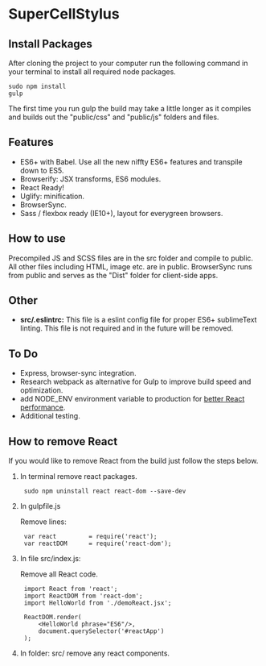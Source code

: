# SuperCellStylus

## Install Packages

After cloning the project to your computer run the following command in your terminal to install all required node packages.

	sudo npm install
	gulp	
		
The first time you run gulp the build may take a little longer as it compiles and builds out the "public/css" and "public/js" folders and files.

## Features

- ES6+ with Babel.  Use all the new niffty ES6+ features and transpile down to ES5.
- Browserify: JSX transforms, ES6 modules.
- React Ready!
- Uglify: minification.
- BrowserSync.
- Sass / flexbox ready (IE10+), layout for everygreen browsers.

## How to use

Precompiled JS and SCSS files are in the src folder and compile to public.  All other files including HTML, image etc. are in public.  BrowserSync runs from public and serves as the "Dist" folder for client-side apps.

## Other

- **src/.eslintrc:**  This file is a eslint config file for proper ES6+ sublimeText linting.  This file is not required and in the future will be removed.


## To Do
- Express, browser-sync integration.
- Research webpack as alternative for Gulp to improve build speed and optimization.
- add NODE_ENV environment variable to production for [better React performance](https://facebook.github.io/react/blog/2015/10/07/react-v0.14.html#installation). 
- Additional testing.

## How to remove React
If you would like to remove React from the build just follow the steps below.

1. In terminal remove react packages.

		sudo npm uninstall react react-dom --save-dev

2. In gulpfile.js 

	Remove lines:
 
		var react         = require('react');
		var reactDOM      = require('react-dom');

3. In file src/index.js: 
	
	Remove all React code.

		import React from 'react';
		import ReactDOM from 'react-dom';
		import HelloWorld from './demoReact.jsx';

		ReactDOM.render(
		    <HelloWorld phrase="ES6"/>,
		    document.querySelector('#reactApp')
		);

6. In folder: src/ remove any react components.
